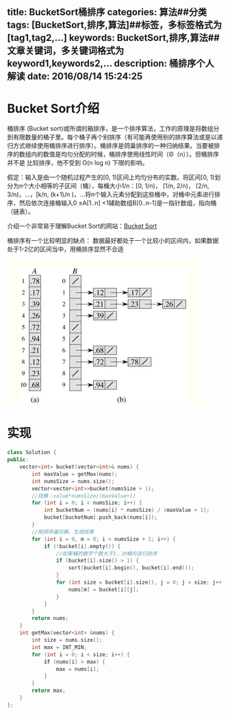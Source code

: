 title: BucketSort桶排序
categories: 算法##分类
tags: [BucketSort,排序,算法]##标签，多标签格式为 [tag1,tag2,...]
keywords: BucketSort,排序,算法##文章关键词，多关键词格式为 keyword1,keywords2,...
description: 桶排序个人解读
date: 2016/08/14 15:24:25 
---

# Bucket Sort介绍
桶排序 (Bucket sort)或所谓的箱排序，是一个排序算法，工作的原理是将数组分到有限数量的桶子里。每个桶子再个别排序（有可能再使用别的排序算法或是以递归方式继续使用桶排序进行排序）。桶排序是鸽巢排序的一种归纳结果。当要被排序的数组内的数值是均匀分配的时候，桶排序使用线性时间（Θ（n））。但桶排序并不是 比较排序，他不受到 O(n log n) 下限的影响。

假定：输入是由一个随机过程产生的[0, 1)区间上均匀分布的实数。将区间[0, 1)划分为n个大小相等的子区间（桶），每桶大小1/n：[0, 1/n)， [1/n, 2/n)， [2/n, 3/n)，…，[k/n, (k+1)/n )，…将n个输入元素分配到这些桶中，对桶中元素进行排序，然后依次连接桶输入0 ≤A[1..n] <1辅助数组B[0..n-1]是一指针数组，指向桶（链表）。

介绍一个非常易于理解Bucket Sort的网站：[Bucket Sort](http://www.cs.usfca.edu/~galles/visualization/BucketSort.html)

桶排序有一个比较明显的缺点：
数据最好都处于一个比较小的区间内，如果数据处于1-2亿的区间当中，用桶排序显然不合适

![BucketSort](/uploads/BucketSort.jpg)

# 实现

``` c++
class Solution {
public:
	vector<int> bucket(vector<int>& nums) {
		int maxValue = getMax(nums);
		int numsSize = nums.size();
		vector<vector<int>>bucket(numsSize + 1);
		//找桶：value*numsSize/(maxValue+1)
		for (int i = 0; i < numsSize; i++) {
			int bucketNum = (nums[i] * numsSize) / (maxValue + 1);
			bucket[bucketNum].push_back(nums[i]);
		}
		//按顺序遍历桶，生成结果
		for (int i = 0, m = 0; i < numsSize + 1; i++) {
			if (!bucket[i].empty()) {
				//如果桶的数字个数大于1，对桶内进行排序
				if (bucket[i].size() > 1) {
					sort(bucket[i].begin(), bucket[i].end());
				}
				for (int size = bucket[i].size(), j = 0; j < size; j++, m++) {
					nums[m] = bucket[i][j];
				}
			}
		}
		return nums;
	}
	int getMax(vector<int> &nums) {
		int size = nums.size();
		int max = INT_MIN;
		for (int i = 0; i < size; i++) {
			if (nums[i] > max) {
				max = nums[i];
			}
		}
		return max;
	}
};
```

